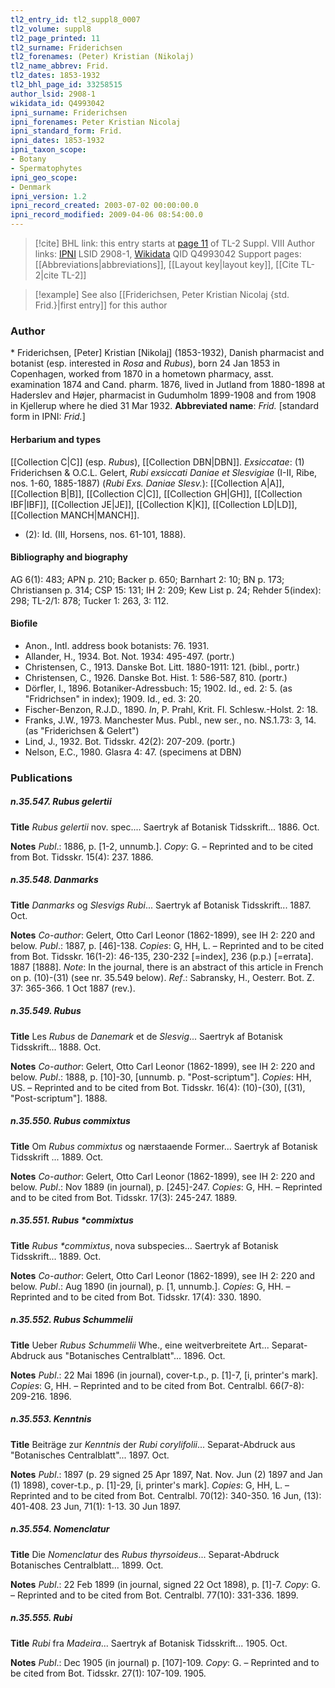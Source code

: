 ```yaml
---
tl2_entry_id: tl2_suppl8_0007
tl2_volume: suppl8
tl2_page_printed: 11
tl2_surname: Friderichsen
tl2_forenames: (Peter) Kristian (Nikolaj)
tl2_name_abbrev: Frid.
tl2_dates: 1853-1932
tl2_bhl_page_id: 33258515
author_lsid: 2908-1
wikidata_id: Q4993042
ipni_surname: Friderichsen
ipni_forenames: Peter Kristian Nicolaj
ipni_standard_form: Frid.
ipni_dates: 1853-1932
ipni_taxon_scope: 
- Botany
- Spermatophytes
ipni_geo_scope: 
- Denmark
ipni_version: 1.2
ipni_record_created: 2003-07-02 00:00:00.0
ipni_record_modified: 2009-04-06 08:54:00.0
---
```


> [!cite] BHL link: this entry starts at [page 11](https://www.biodiversitylibrary.org/page/33258515) of TL-2 Suppl. VIII
> Author links: [IPNI](https://www.ipni.org/a/2908-1) LSID 2908-1, [Wikidata](https://www.wikidata.org/wiki/Q4993042) QID Q4993042
> Support pages: [[Abbreviations|abbreviations]], [[Layout key|layout key]], [[Cite TL-2|cite TL-2]]

> [!example] See also [[Friderichsen, Peter Kristian Nicolaj {std. Frid.}|first entry]] for this author

### Author

\* Friderichsen, \[Peter\] Kristian \[Nikolaj\] (1853-1932), Danish pharmacist and botanist (esp. interested in *Rosa* and *Rubus*), born 24 Jan 1853 in Copenhagen, worked from 1870 in a hometown pharmacy, asst. examination 1874 and Cand. pharm. 1876, lived in Jutland from 1880-1898 at Haderslev and Højer, pharmacist in Gudumholm 1899-1908 and from 1908 in Kjellerup where he died 31 Mar 1932. 
**Abbreviated name**: *Frid.* \[standard form in IPNI: *Frid.*\]

#### Herbarium and types

[[Collection C|C]] (esp. *Rubus*), [[Collection DBN|DBN]].
*Exsiccatae*: (1) Friderichsen & O.C.L. Gelert, *Rubi exsiccati Daniae et Slesvigiae* (I-II, Ribe, nos. 1-60, 1885-1887) (*Rubi Exs. Daniae Slesv.*): [[Collection A|A]], [[Collection B|B]], [[Collection C|C]], [[Collection GH|GH]], [[Collection IBF|IBF]], [[Collection JE|JE]], [[Collection K|K]], [[Collection LD|LD]], [[Collection MANCH|MANCH]].
- (2): Id. (III, Horsens, nos. 61-101, 1888).

#### Bibliography and biography

AG 6(1): 483; APN p. 210; Backer p. 650; Barnhart 2: 10; BN p. 173; Christiansen p. 314; CSP 15: 131; IH 2: 209; Kew List p. 24; Rehder 5(index): 298; TL-2/1: 878; Tucker 1: 263, 3: 112.

#### Biofile

- Anon., Intl. address book botanists: 76. 1931.
- Allander, H., 1934. Bot. Not. 1934: 495-497. (portr.)
- Christensen, C., 1913. Danske Bot. Litt. 1880-1911: 121. (bibl., portr.)
- Christensen, C., 1926. Danske Bot. Hist. 1: 586-587, 810. (portr.)
- Dörfler, I., 1896. Botaniker-Adressbuch: 15; 1902. Id., ed. 2: 5. (as "Fridrichsen" in index); 1909. Id., ed. 3: 20.
- Fischer-Benzon, R.J.D., 1890. *In*, P. Prahl, Krit. Fl. Schlesw.-Holst. 2: 18.
- Franks, J.W., 1973. Manchester Mus. Publ., new ser., no. NS.1.73: 3, 14. (as "Friderichsen & Gelert")
- Lind, J., 1932. Bot. Tidsskr. 42(2): 207-209. (portr.)
- Nelson, E.C., 1980. Glasra 4: 47. (specimens at DBN)

### Publications

##### n.35.547. Rubus gelertii

**Title**
*Rubus gelertii* nov. spec.... Saertryk af Botanisk Tidsskrift... 1886. Oct.

**Notes**
*Publ*.: 1886, p. \[1-2, unnumb.\]. *Copy*: G. – Reprinted and to be cited from Bot. Tidsskr. 15(4): 237. 1886.

##### n.35.548. Danmarks

**Title**
*Danmarks* og *Slesvigs Rubi*... Saertryk af Botanisk Tidsskrift... 1887. Oct.

**Notes**
*Co-author*: Gelert, Otto Carl Leonor (1862-1899), see IH 2: 220 and below.
*Publ*.: 1887, p. \[46\]-138. *Copies*: G, HH, L. – Reprinted and to be cited from Bot. Tidsskr. 16(1-2): 46-135, 230-232 \[=index\], 236 (p.p.) \[=errata\]. 1887 \[1888\].
*Note*: In the journal, there is an abstract of this article in French on p. (10)-(31) (see nr. 35.549 below).
*Ref*.: Sabransky, H., Oesterr. Bot. Z. 37: 365-366. 1 Oct 1887 (rev.).

##### n.35.549. Rubus

**Title**
Les *Rubus* de *Danemark* et de *Slesvig*... Saertryk af Botanisk Tidsskrift... 1888. Oct.

**Notes**
*Co-author*: Gelert, Otto Carl Leonor (1862-1899), see IH 2: 220 and below.
*Publ*.: 1888, p. \[10\]-30, \[unnumb. p. "Post-scriptum"\]. *Copies*: HH, US. – Reprinted and to be cited from Bot. Tidsskr. 16(4): (10)-(30), \[(31), "Post-scriptum"\]. 1888.

##### n.35.550. Rubus commixtus

**Title**
Om *Rubus commixtus* og nærstaaende Former... Saertryk af Botanisk Tidsskrift ... 1889. Oct.

**Notes**
*Co-author*: Gelert, Otto Carl Leonor (1862-1899), see IH 2: 220 and below.
*Publ*.: Nov 1889 (in journal), p. \[245\]-247. *Copies*: G, HH. – Reprinted and to be cited from Bot. Tidsskr. 17(3): 245-247. 1889.

##### n.35.551. Rubus \*commixtus

**Title**
*Rubus \*commixtus*, nova subspecies... Saertryk af Botanisk Tidsskrift... 1889. Oct.

**Notes**
*Co-author*: Gelert, Otto Carl Leonor (1862-1899), see IH 2: 220 and below.
*Publ*.: Aug 1890 (in journal), p. \[1, unnumb.\]. *Copies*: G, HH. – Reprinted and to be cited from Bot. Tidsskr. 17(4): 330. 1890.

##### n.35.552. Rubus Schummelii

**Title**
Ueber *Rubus Schummelii* Whe., eine weitverbreitete Art... Separat-Abdruck aus "Botanisches Centralblatt"... 1896. Oct.

**Notes**
*Publ*.: 22 Mai 1896 (in journal), cover-t.p., p. \[1\]-7, \[i, printer's mark\]. *Copies*: G, HH. – Reprinted and to be cited from Bot. Centralbl. 66(7-8): 209-216. 1896.

##### n.35.553. Kenntnis

**Title**
Beiträge zur *Kenntnis* der *Rubi corylifolii*... Separat-Abdruck aus "Botanisches Centralblatt"... 1897. Oct.

**Notes**
*Publ*.: 1897 (p. 29 signed 25 Apr 1897, Nat. Nov. Jun (2) 1897 and Jan (1) 1898), cover-t.p., p. \[1\]-29, \[i, printer's mark\]. *Copies*: G, HH, L. – Reprinted and to be cited from Bot. Centralbl. 70(12): 340-350. 16 Jun, (13): 401-408. 23 Jun, 71(1): 1-13. 30 Jun 1897.

##### n.35.554. Nomenclatur

**Title**
Die *Nomenclatur* des *Rubus thyrsoideus*... Separat-Abdruck Botanisches Centralblatt... 1899. Oct.

**Notes**
*Publ*.: 22 Feb 1899 (in journal, signed 22 Oct 1898), p. \[1\]-7. *Copy*: G. – Reprinted and to be cited from Bot. Centralbl. 77(10): 331-336. 1899.

##### n.35.555. Rubi

**Title**
*Rubi* fra *Madeira*... Saertryk af Botanisk Tidsskrift... 1905. Oct.

**Notes**
*Publ*.: Dec 1905 (in journal) p. \[107\]-109. *Copy*: G. – Reprinted and to be cited from Bot. Tidsskr. 27(1): 107-109. 1905.

